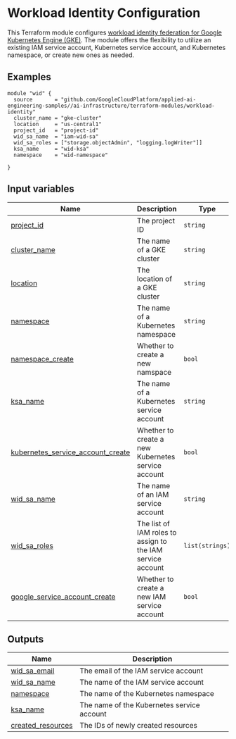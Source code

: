 # Workload Identity Configuration

This Terraform module configures [workload identity federation for Google Kubernetes Engine (GKE)](https://cloud.google.com/kubernetes-engine/docs/concepts/workload-identity). The module offers the flexibility to utilize an existing IAM service account, Kubernetes service account, and Kubernetes namespace, or create new ones as needed.

## Examples 

```
module "wid" {
  source       = "github.com/GoogleCloudPlatform/applied-ai-engineering-samples//ai-infrastructure/terraform-modules/workload-identity"
  cluster_name = "gke-cluster" 
  location     = "us-central1"
  project_id   = "project-id"
  wid_sa_name  = "iam-wid-sa"
  wid_sa_roles = ["storage.objectAdmin", "logging.logWriter"]]
  ksa_name     = "wid-ksa"
  namespace    = "wid-namespace"
  
}
```



## Input variables

| Name | Description | Type | Required | Default |
|---|---|---|---|---|
|[project_id](variables.tf#L31)| The project ID|`string`| &check; ||
|[cluster_name](variables.tf#16) | The name of a GKE cluster |`string`| &check;||
|[location](variables.tf#L22)| The location of a GKE cluster |`string`|&check;||
|[namespace](variables.tf#L34)|The name of a Kubernetes namespace |`string`| &check;||
|[namespace_create](variables.tf#L40)|Whether to create a new namspace |`bool`| |`true`|
|[ksa_name](variables.tf#L46)|The name of a Kubernetes service account |`string`| &check; ||
|[kubernetes_service_account_create](variables.tf#L52)|Whether to create a new Kubernetes service account |`bool`| |`true`|
|[wid_sa_name](variables.tf#L58)|The name of an IAM service account |`string`| &check; ||
|[wid_sa_roles](varialbes.tf#L70)|The list of IAM roles to assign to the IAM service account|`list(strings)`|&check; ||
|[google_service_account_create](variables.tf#L64)|Whether to create a new IAM service account |`bool`| |`true`|


## Outputs

| Name | Description | 
|---|---|
|[wid_sa_email](outputs.tf#L31)|The email of the IAM  service account|
|[wid_sa_name](outputs.tf#L36)|The name of the IAM service account|
|[namespace](outputs.tf#L41)|The name of the Kubernetes namespace|
|[ksa_name](outputs.tf#L36)|The name of the Kubernetes service account|
|[created_resources](outputs.tf#L15)|The IDs of newly created resources|



